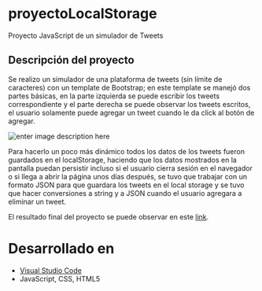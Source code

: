 # proyectoLocalStorage

Proyecto JavaScript de un simulador de Tweets

## Descripción del proyecto

Se realizo un simulador de una plataforma de tweets (sin límite de caracteres) con un template de Bootstrap; en este template se manejó dos partes básicas, en la parte izquierda se puede escribir los tweets correspondiente y el parte derecha se puede observar los tweets escritos, el usuario solamente puede agregar un tweet cuando le da click al botón de agregar.

![enter image description here](https://i.ibb.co/Lrc07nG/proyecto-localstorage.png)

Para hacerlo un poco más dinámico todos los datos de los tweets fueron guardados en el localStorage, haciendo que los datos mostrados en la pantalla puedan persistir incluso si el usuario cierra sesión en el navegador o si llega a abrir la página unos días después, se tuvo que trabajar con un formato JSON para que guardara los tweets en el local storage y se tuvo que hacer conversiones a string y a JSON cuando el usuario agregara a eliminar un tweet.

El resultado final del proyecto se puede observar en este [link](https://jsovalles.github.io/proyectoLocalStorage/).

# Desarrollado en

* [Visual Studio Code](https://code.visualstudio.com/)
* JavaScript, CSS, HTML5
